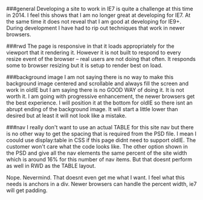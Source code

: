 
###general
Developing a site to work in IE7 is quite a challenge at this time in 2014. I feel this shows that I am no longer great at developing for IE7. At the same time it does not reveal that I am good at developing for IE9+. During development I have had to rip out techniques that work in newer browsers.

###rwd
The page is responsive in that it loads appropriately for the viewport that it rendering it. However it is not built to respond to every resize event of the browser – real users are not doing that often. It responds some to browser resizing but it is setup to render best on load.

###background image
I am not saying there is no way to make this background image centered and scrollable and always fill the screen and work in oldIE but I am saying there is no GOOD WAY of doing it. It is not worth it. I am going with progressive enhancement, the newer browsers get the best experience. I will position it at the bottom for oldIE so there isnt an abrupt ending of the background image. It will start a little lower than desired but at least it will not look like a mistake.

###nav
I really don't want to use an actual TABLE for this site nav but there is no other way to get the spacing that is required from the PSD file. I mean I coould use display:table in CSS if this page didnt need to support oldIE. The customer won't care what the code looks like.
The other option shown in the PSD and give all the nav elements the same percent of the site width which is around 16% for this number of nav items. But that doesnt perform as well in RWD as the TABLE layout.

Nope. Nevermind. That doesnt even get me what I want. I feel what this needs is anchors in a div. Newer browsers can handle the percent width, ie7 will get padding.
